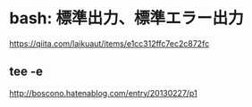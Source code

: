 # bash: 標準出力、標準エラー出力
https://qiita.com/laikuaut/items/e1cc312ffc7ec2c872fc

## tee -e
http://boscono.hatenablog.com/entry/20130227/p1
